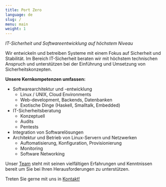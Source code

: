 ```yaml
---
title: Port Zero
language: de
slug: /
menu: main
weight: 1
---
```


<p class="lead" style="font-style: italic;">
  IT-Sicherheit und Softwareentwicklung auf höchstem Niveau
</p>

Wir entwickeln und betreiben Systeme mit einem Fokus auf Sicherheit und Stabilität. Im Bereich IT-Sicherheit beraten wir mit höchstem technischen Anspruch und unterstützen bei der Einführung und Umsetzung von Sicherheitskonzepten.

__Unsere Kernkompetenzen umfassen:__

* Softwarearchitektur und -entwicklung
  - Linux / UNIX, Cloud Environments
  - Web-development, Backends, Datenbanken
  - Exotische Dinge (Haskell, Smalltalk, Embedded)
* IT-Sicherheitsberatung
  - Konzeptuell
  - Audits
  - Pentests
* Integration von Softwarelösungen
* Architektur und Betrieb von Linux-Servern und Netzwerken
  - Auftomatisierung, Konfiguration, Provisionierung
  - Monitoring
  - Software Networking

Unser [Team](/de/team/) steht mit seinen vielfältigen Erfahrungen und Kenntnissen bereit um Sie bei Ihren Herausforderungen zu unterstützen.

Treten Sie gerne mit uns in [Kontakt!](/de/contact/)
